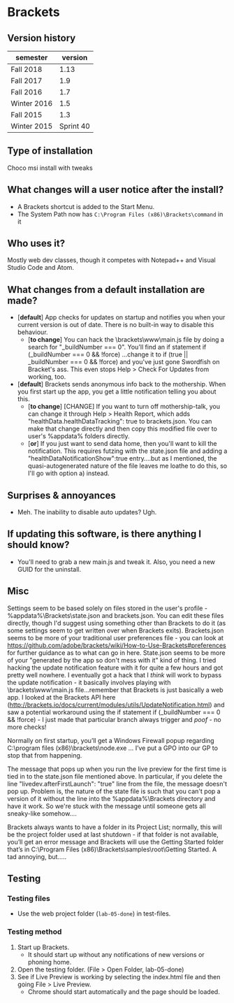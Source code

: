 # Brackets

## Version history

| semester | version |
| ---      | ---     |
| Fall 2018 | 1.13 |
| Fall 2017 | 1.9 |
| Fall 2016 | 1.7 |
| Winter 2016 | 1.5 |
| Fall 2015 | 1.3 |
| Winter 2015 | Sprint 40 |

## Type of installation

Choco msi install with tweaks

## What changes will a user notice after the install?

- A Brackets shortcut is added to the Start Menu.
- The System Path now has `C:\Program Files (x86)\Brackets\command` in it


## Who uses it?

Mostly web dev classes, though it competes with Notepad++ and Visual Studio Code and Atom.

## What changes from a default installation are made?

- [**default**] App checks for updates on startup and notifies you when your current version is out of date. There is no built-in way to disable this behaviour.
  - [**to change**] You can hack the <install dir>\brackets\www\main.js file by doing a search for "_buildNumber === 0". You'll find an if statement if (_buildNumber === 0 && !force) …change it to if (true || _buildNumber === 0 && !force) and you've just gone Swordfish on Bracket's ass. This even stops Help > Check For Updates from working, too.
- [**default**] Brackets sends anonymous info back to the mothership. When you first start up the app, you get a little notification telling you about this.
  - [**to change**] [CHANGE] If you want to turn off mothership-talk, you can change it through Help > Health Report, which adds "healthData.healthDataTracking": true to brackets.json. You can make that change directly and then copy this modified file over to user's %appdata% folders directly.
  - [**or**] If you just want to send data home, then you'll want to kill the notification. This requires futzing with the state.json file and adding a "healthDataNotificationShow":true entry….but as I mentioned, the quasi-autogenerated nature of the file leaves me loathe to do this, so I'll go with option a) instead.


## Surprises & annoyances

- Meh. The inability to disable auto updates? Ugh.

## If updating this software, is there anything I should know?

- You'll need to grab a new main.js and tweak it. Also, you need a new GUID for the uninstall.

## Misc

Settings seem to be based solely on files stored in the user's profile - %appdata%\Brackets\state.json and brackets.json. You can edit these files directly, though I'd suggest using something other than Brackets to do it (as some settings seem to get written over when Brackets exits). Brackets.json seems to be more of your traditional user preferences file - you can look at https://github.com/adobe/brackets/wiki/How-to-Use-Brackets#preferences for further guidance as to what can go in here. State.json seems to be more of your "generated by the app so don't mess with it" kind of thing. I tried hacking the update notification feature with it for quite a few hours and got pretty well nowhere.
I eventually got a hack that I *think* will work to bypass the update notification - it basically involves playing with <install dir>\brackets\www\main.js file...remember that Brackets is just basically a web app. I looked at the Brackets API here (http://brackets.io/docs/current/modules/utils/UpdateNotification.html) and saw a potential workaround using the if statement if (_buildNumber === 0 && !force) - I just made that particular branch always trigger and *poof* - no more checks! 

Normally on first startup, you’ll get a Windows Firewall popup regarding C:\program files (x86)\brackets\node.exe … I’ve put a GPO into our GP to stop that from happening.

The message that pops up when you run the live preview for the first time is tied in to the state.json file mentioned above. In particular, if you delete the line  "livedev.afterFirstLaunch": "true" line from the file, the message doesn't pop up. Problem is, the nature of the state file is such that you can't pop a version of it without the line into the %appdata%\Brackets directory and have it work. So we're stuck with the message until someone gets all sneaky-like somehow….

Brackets always wants to have a folder in its Project List; normally, this will be the project folder used at last shutdown - if that folder is not available, you’ll get an error message and Brackets will use the Getting Started folder that’s in C:\Program Files (x86)\Brackets\samples\root\Getting Started. A tad annoying, but…..


## Testing

### Testing files

- Use the web project folder (`lab-05-done`) in test-files.

### Testing method

1. Start up Brackets.
    - It should start up without any notifications of new versions or phoning home.
2. Open the testing folder. (File > Open Folder, lab-05-done)
3. See if Live Preview is working by selecting the index.html file and then going File > Live Preview.
    * Chrome should start automatically and the page should be loaded.
